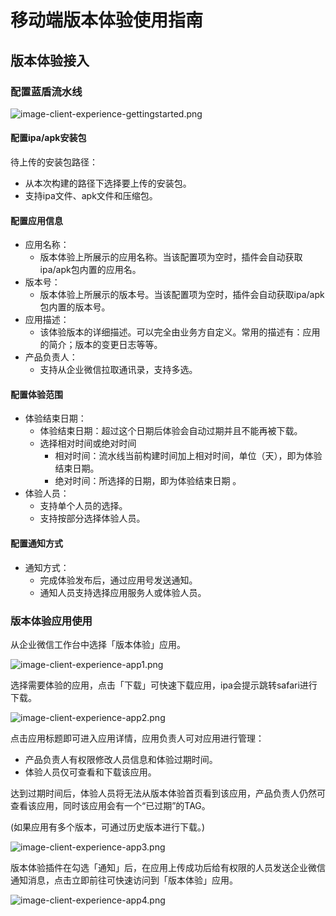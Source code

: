 # **移动端版本体验使用指南**

## **版本体验接入**
### **配置蓝盾流水线**
![image-client-experience-gettingstarted.png](../../assets/image-client-experience-gettingstarted.png)

#### **配置ipa/apk安装包**
待上传的安装包路径：
- 从本次构建的路径下选择要上传的安装包。
- 支持ipa文件、apk文件和压缩包。

#### **配置应用信息**
- 应用名称：
    - 版本体验上所展示的应用名称。当该配置项为空时，插件会自动获取ipa/apk包内置的应用名。
- 版本号：
    - 版本体验上所展示的版本号。当该配置项为空时，插件会自动获取ipa/apk包内置的版本号。
- 应用描述：
    - 该体验版本的详细描述。可以完全由业务方自定义。常用的描述有：应用的简介；版本的变更日志等等。
- 产品负责人：
    - 支持从企业微信拉取通讯录，支持多选。

#### **配置体验范围**
- 体验结束日期：
    - 体验结束日期：超过这个日期后体验会自动过期并且不能再被下载。
    - 选择相对时间或绝对时间
        - 相对时间：流水线当前构建时间加上相对时间，单位（天），即为体验结束日期。
        - 绝对时间：所选择的日期，即为体验结束日期 。
- 体验人员：
    - 支持单个人员的选择。
    - 支持按部分选择体验人员。

#### **配置通知方式** 

- 通知方式：
    - 完成体验发布后，通过应用号发送通知。
    - 通知人员支持选择应用服务人或体验人员。


### **版本体验应用使用**
从企业微信工作台中选择「版本体验」应用。


![image-client-experience-app1.png](../../assets/image-client-experience-app1.png)


选择需要体验的应用，点击「下载」可快速下载应用，ipa会提示跳转safari进行下载。


![image-client-experience-app2.png](../../assets/image-client-experience-app2.png)
 

 点击应用标题即可进入应用详情，应用负责人可对应用进行管理：
   - 产品负责人有权限修改人员信息和体验过期时间。
   - 体验人员仅可查看和下载该应用。

达到过期时间后，体验人员将无法从版本体验首页看到该应用，产品负责人仍然可查看该应用，同时该应用会有一个“已过期”的TAG。

(如果应用有多个版本，可通过历史版本进行下载。)


![image-client-experience-app3.png](../../assets/image-client-experience-app3.png)

版本体验插件在勾选「通知」后，在应用上传成功后给有权限的人员发送企业微信通知消息，点击立即前往可快速访问到「版本体验」应用。

![image-client-experience-app4.png](../../assets/image-client-experience-app4.png)